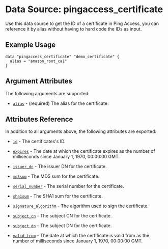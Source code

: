 # Data Source: pingaccess_certificate

Use this data source to get the ID of a certificate in Ping Access, you can reference it by alias without having to hard code the IDs as input.

## Example Usage
```hcl
data "pingaccess_certificate" "demo_certificate" {
  alias = "amazon_root_ca1"
}
```
## Argument Attributes
The following arguments are supported:

- [`alias`](#alias) - (required) The alias for the certificate.

## Attributes Reference

In addition to all arguments above, the following attributes are exported:

- [`id`](#id) - The certificates's ID.

- [`expires`](#expires) - The date at which the certificate expires as the number of milliseconds since January 1, 1970, 00:00:00 GMT.

- [`issuer_dn`](#issuer_dn) - The issuer DN for the certificate.

- [`md5sum`](#md5sum) - The MD5 sum for the certificate.

- [`serial_number`](#serial_number) - The serial number for the certificate.

- [`sha1sum`](#sha1sum) - The SHA1 sum for the certificate.

- [`signature_algorithm`](#signature_algorithm) -  The algorithm used to sign the certificate.

- [`subject_cn`](#subject_cn) - The subject CN for the certificate.

- [`subject_dn`](#subject_dn) - The subject DN for the certificate.

- [`valid_from`](#valid_from) - The date at which the certificate is valid from as the number of milliseconds since January 1, 1970, 00:00:00 GMT.
